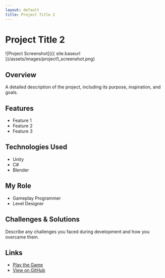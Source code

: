 ```yaml
---
layout: default
title: Project Title 2
---
```


# Project Title 2

![Project Screenshot]({{ site.baseurl }}/assets/images/project1_screenshot.png)

## Overview
A detailed description of the project, including its purpose, inspiration, and goals.

## Features
- Feature 1
- Feature 2
- Feature 3

## Technologies Used
- Unity
- C#
- Blender

## My Role
- Gameplay Programmer
- Level Designer

## Challenges & Solutions
Describe any challenges you faced during development and how you overcame them.

## Links
- [Play the Game](https://www.example.com)
- [View on GitHub](https://github.com/yourusername/project1)